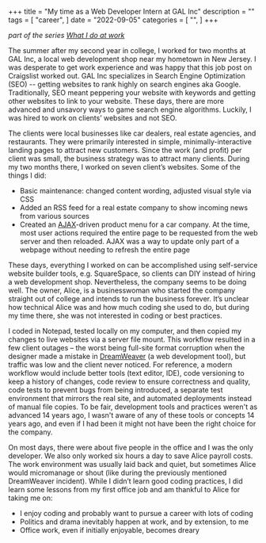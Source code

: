 +++
title = "My time as a Web Developer Intern at GAL Inc"
description = ""
tags = [
	"career",
]
date = "2022-09-05"
categories = [
    "",
]
+++

_part of the series [What I do at work](/post/20220904-what-i-do-at-work/)_

The summer after my second year in college, I worked for two months at GAL Inc, a local web development shop near my hometown in New Jersey. I was desperate to get work experience and was happy that this job post on Craigslist worked out. GAL Inc specializes in Search Engine Optimization (SEO) -- getting websites to rank highly on search engines aka Google. Traditionally, SEO meant peppering your website with keywords and getting other websites to link to your website. These days, there are more advanced and unsavory ways to game search engine algorithms. Luckily, I was hired to work on clients’ websites and not SEO.

The clients were local businesses like car dealers, real estate agencies, and restaurants. They were primarily interested in simple, minimally-interactive landing pages to attract new customers. Since the work (and profit) per client was small, the business strategy was to attract many clients. During my two months there, I worked on seven client’s websites. Some of the things I did:
- Basic maintenance: changed content wording, adjusted visual style via CSS
- Added an RSS feed for a real estate company to show incoming news from various sources
- Created an [AJAX](https://en.wikipedia.org/wiki/Ajax_(programming))-driven product menu for a car company. At the time, most user actions required the entire page to be requested from the web server and then reloaded. AJAX was a way to update only part of a webpage without needing to refresh the entire page

These days, everything I worked on can be accomplished using self-service website builder tools, e.g. SquareSpace, so clients can DIY instead of hiring a web development shop. Nevertheless, the company seems to be doing well. The owner, Alice, is a businesswoman who started the company straight out of college and intends to run the business forever. It’s unclear how technical Alice was and how much coding she used to do, but during my time there, she was not interested in coding or best practices.

I coded in Notepad, tested locally on my computer, and then copied my changes to live websites via a server file mount. This workflow resulted in a few client outages – the worst being full-site format corruption when the designer made a mistake in [DreamWeaver](https://en.wikipedia.org/wiki/Adobe_Dreamweaver) (a web development tool), but traffic was low and the client never noticed. For reference, a modern workflow would include better tools (text editor, IDE), code versioning to keep a history of changes, code review to ensure correctness and quality, code tests to prevent bugs from being introduced, a separate test environment that mirrors the real site, and automated deployments instead of manual file copies. To be fair, development tools and practices weren't as advanced 14 years ago, I wasn't aware of any of these tools or concepts 14 years ago, and even if I had been it might not have been the right choice for the company.

On most days, there were about five people in the office and I was the only developer. We also only worked six hours a day to save Alice payroll costs. The work environment was usually laid back and quiet, but sometimes Alice would micromanage or shout (like during the previously mentioned DreamWeaver incident). While I didn’t learn good coding practices, I did learn some lessons from my first office job and am thankful to Alice for taking me on:
- I enjoy coding and probably want to pursue a career with lots of coding
- Politics and drama inevitably happen at work, and by extension, to me
- Office work, even if initially enjoyable, becomes dreary
